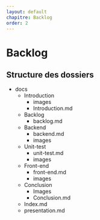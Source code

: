 ```yaml
---
layout: default
chapitre: Backlog
order: 2
---
```

<!--  -->

# Backlog

## Structure des dossiers

- docs
  - Introduction
    - images
    - Introduction.md
  - Backlog
    - backlog.md 
  - Backend
    - backend.md
    - images
  - Unit-test
    - unit-test.md
    - images
  - Front-end
    - front-end.md
    - images
  - Conclusion
    - Images
    - Conclusion.md
  - Index.md
  -  presentation.md


